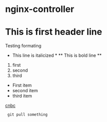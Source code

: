 # nginx-controller
# This is first header line
Testing formating
* This line is italicized *
** This is bold line **

1. first
1. second
1. third

- First item
- second item
- third item

[cnbc](https://www.cnbc.com)

` git pull something`
